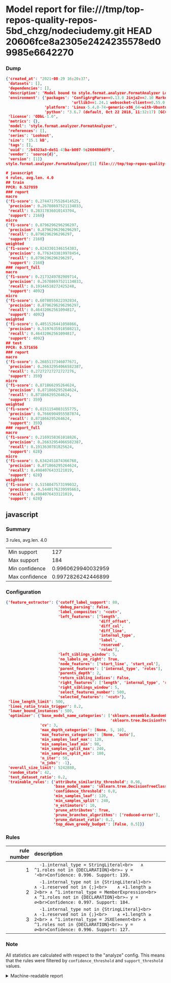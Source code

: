 # Model report for file:///tmp/top-repos-quality-repos-5bd_chzg/nodeciudemy.git HEAD 20606fce8a2305e2424235578ed09985e6642270

### Dump

```json
{'created_at': '2021-08-29 16:20:37',
 'datasets': [],
 'dependencies': [],
 'description': 'Model bound to style.format.analyzer.FormatAnalyzer Lookout analyzer.',
 'environment': {'packages': 'ConfigArgParse==0.13.0 Jinja2==2.10 MarkupSafe==1.1.1 PyStemmer==1.3.0 PyYAML==5.1 Pympler==0.5 SQLAlchemy==1.2.10 SQLAlchemy-Utils==0.33.3 asdf==2.3.2 bblfsh==2.12.7 boto==2.49.0 boto3==1.9.130 botocore==1.12.130 cachetools==2.0.1 certifi==2019.3.9 chardet==3.0.4 clint==0.5.1 docker==3.7.0 docker-pycreds==0.4.0 dulwich==0.19.11 grpcio==1.19.0 grpcio-tools==1.19.0 humanfriendly==4.16.1 humanize==0.5.1 idna==2.8 jmespath==0.9.4 jsonschema==2.6.0 lookout-sdk==0.4.1 lookout-sdk-ml==0.19.0 lookout-style==0.2.0 lz4==2.1.6 modelforge==0.12.1 numpy==1.16.2 packaging==19.0 pandas==0.22.0 pip==19.0.3 protobuf==3.7.0 psycopg2-binary==2.7.5 pygtrie==2.3 pyparsing==2.3.1 python-dateutil==2.8.0 python-igraph==0.7.1.post6 pytz==2019.1 requests==2.21.0 requirements-parser==0.2.0 scikit-learn==0.20.1 scikit-optimize==0.5.2 scipy==1.2.1 semantic-version==2.6.0 setuptools==40.8.0 six==1.12.0 smart-open==1.8.1 sourced-ml==0.8.2 spdx==2.5.0 stringcase==1.2.0 tabulate==0.8.2 tqdm==4.31.1 '
                             'urllib3==1.24.1 websocket-client==0.55.0 xxhash==1.3.0',
                 'platform': 'Linux-5.4.0-74-generic-x86_64-with-Ubuntu-18.04-bionic',
                 'python': '3.6.7 (default, Oct 22 2018, 11:32:17) [GCC 8.2.0]'},
 'license': 'ODbL-1.0',
 'metrics': {},
 'model': 'style.format.analyzer.FormatAnalyzer',
 'references': [],
 'series': 'Lookout',
 'size': '15.1 kB',
 'tags': [],
 'uuid': '2b4323a3-de51-43ba-b007-9c260480ddf9',
 'vendor': 'source{d}',
 'version': [1]}
style.format.analyzer.FormatAnalyzer/[1] file:///tmp/top-repos-quality-repos-5bd_chzg/nodeciudemy.git 20606fce8a2305e2424235578ed09985e6642270

# javascript
4 rules, avg.len. 4.0
## train
PPCR: 0.527859
### report
macro
{'f1-score': 0.27447175526414525,
 'precision': 0.26708697521134833,
 'recall': 0.28317836010143704,
 'support': 2160}
micro
{'f1-score': 0.8796296296296297,
 'precision': 0.8796296296296297,
 'recall': 0.8796296296296297,
 'support': 2160}
weighted
{'f1-score': 0.8243301346154303,
 'precision': 0.7763433819978454,
 'recall': 0.8796296296296297,
 'support': 2160}
### report_full
macro
{'f1-score': 0.2173249782909714,
 'precision': 0.26708697521134833,
 'recall': 0.19144518272425248,
 'support': 4092}
micro
{'f1-score': 0.6078055022392834,
 'precision': 0.8796296296296297,
 'recall': 0.46432062561094817,
 'support': 4092}
weighted
{'f1-score': 0.4851526441058866,
 'precision': 0.5197635918508213,
 'recall': 0.46432062561094817,
 'support': 4092}
## test
PPCR: 0.571656
### report
macro
{'f1-score': 0.2685137346077671,
 'precision': 0.26632954066582387,
 'recall': 0.27272727272727276,
 'support': 359}
micro
{'f1-score': 0.871866295264624,
 'precision': 0.871866295264624,
 'recall': 0.871866295264624,
 'support': 359}
weighted
{'f1-score': 0.8151154083155775,
 'precision': 0.7666904955587874,
 'recall': 0.871866295264624,
 'support': 359}
### report_full
macro
{'f1-score': 0.2169158361018826,
 'precision': 0.26632954066582387,
 'recall': 0.1913630781825624,
 'support': 628}
micro
{'f1-score': 0.6342451874366768,
 'precision': 0.871866295264624,
 'recall': 0.4984076433121019,
 'support': 628}
weighted
{'f1-score': 0.5158047573199032,
 'precision': 0.5440176239595663,
 'recall': 0.4984076433121019,
 'support': 628}
```

## javascript
### Summary
3 rules, avg.len. 4.0

| | |
|-|-|
|Min support|127|
|Max support|184|
|Min confidence|0.9960629940032959|
|Max confidence|0.9972826242446899|

### Configuration

```json
{'feature_extractor': {'cutoff_label_support': 80,
                       'debug_parsing': False,
                       'label_composites': '<cut>',
                       'left_features': ['length',
                                         'diff_offset',
                                         'diff_col',
                                         'diff_line',
                                         'internal_type',
                                         'label',
                                         'reserved',
                                         'roles'],
                       'left_siblings_window': 5,
                       'no_labels_on_right': True,
                       'node_features': ['start_line', 'start_col'],
                       'parent_features': ['internal_type', 'roles'],
                       'parents_depth': 2,
                       'return_sibling_indices': False,
                       'right_features': ['length', 'internal_type', 'reserved', 'roles'],
                       'right_siblings_window': 5,
                       'select_features_number': 500,
                       'selected_features': '<cut>'},
 'line_length_limit': 500,
 'lines_ratio_train_trigger': 0.2,
 'lower_bound_instances': 500,
 'optimizer': {'base_model_name_categories': ['sklearn.ensemble.RandomForestClassifier',
                                              'sklearn.tree.DecisionTreeClassifier'],
               'cv': 3,
               'max_depth_categories': [None, 5, 10],
               'max_features_categories': [None, 'auto'],
               'min_samples_leaf_max': 120,
               'min_samples_leaf_min': 90,
               'min_samples_split_max': 240,
               'min_samples_split_min': 180,
               'n_iter': 50,
               'n_jobs': -1},
 'overall_size_limit': 5242880,
 'random_state': 42,
 'test_dataset_ratio': 0.2,
 'trainable_rules': {'attribute_similarity_threshold': 0.98,
                     'base_model_name': 'sklearn.tree.DecisionTreeClassifier',
                     'confidence_threshold': 0.8,
                     'min_samples_leaf': 120,
                     'min_samples_split': 240,
                     'n_estimators': 10,
                     'prune_attributes': True,
                     'prune_branches_algorithms': ['reduced-error'],
                     'prune_dataset_ratio': 0.2,
                     'top_down_greedy_budget': [False, 0.5]}}
```

### Rules

| rule number | description |
|----:|:-----|
| 1 | `  -1.internal_type = StringLiteral<br>	∧ ^1.roles not in {DECLARATION}<br>⇒ y = '<br>Confidence: 0.996. Support: 139.` |
| 2 | `  -1.internal_type not in {StringLiteral}<br>	∧ -1.reserved not in {;}<br>	∧ +1.length ≥ 2<br>	∧ ^1.internal_type = MemberExpression<br>	∧ ^1.roles not in {DECLARATION}<br>⇒ y = ∅<br>Confidence: 0.997. Support: 184.` |
| 3 | `  -1.internal_type not in {StringLiteral}<br>	∧ -1.reserved not in {;}<br>	∧ +1.length ≥ 2<br>	∧ ^1.internal_type = JSXElement<br>	∧ ^1.roles not in {DECLARATION}<br>⇒ y = ∅<br>Confidence: 0.996. Support: 127.` |

### Note
All statistics are calculated with respect to the "analyze" config. This means that the rules were filtered by
`confidence_threshold` and `support_threshold` values.

<details>
    <summary>Machine-readable report</summary>
```json
{"javascript": {"avg_rule_len": 4.0, "max_conf": 0.9972826242446899, "max_support": 184, "min_conf": 0.9960629940032959, "min_support": 127, "num_rules": 3}}
```
</details>
